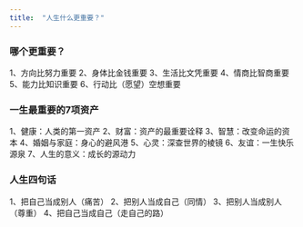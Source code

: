 ```yaml
---
title:  "人生什么更重要？"
---
```

### 哪个更重要？

1、方向比努力重要
2、身体比金钱重要
3、生活比文凭重要
4、情商比智商重要
5、能力比知识重要
6、行动比（愿望）空想重要

### 一生最重要的7项资产

1、健康：人类的第一资产
2、财富：资产的最重要诠释
3、智慧：改变命运的资本
4、婚姻与家庭：身心的避风港
5、心灵：深查世界的棱镜
6、友谊：一生快乐源泉
7、人生的意义：成长的源动力

### 人生四句话

1、把自己当成别人（痛苦）
2、把别人当成自己（同情）
3、把别人当成别人（尊重）
4、把自己当成自己（走自己的路）
